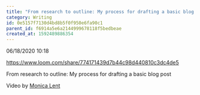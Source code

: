 ```yaml
---
title: "From research to outline: My process for drafting a basic blog post"
category: Writing
id: 0e5157f7130d4bd8b5f0f950e6fa90c1
parent_id: f6914a5e6a2144999678118f5bedbeae
created_at: 1592489886354
---
```


06/18/2020 10:18

 https://www.loom.com/share/774171439d7b44c98d440810c3dc4de5

From research to outline: My process for drafting a basic blog post

Video by [Monica Lent](/brain/Monica-Lent)
    